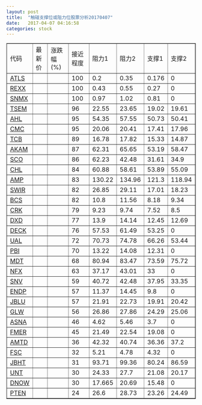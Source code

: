 ```yaml
---
layout: post
title:  "触碰支撑位或阻力位股票分析20170407"
date:   2017-04-07 04:16:58
categories: stock
---
```

<script type="text/javascript">
var stockList = []
stockList.push('gb_atls');
stockList.push('gb_rexx');
stockList.push('gb_snmx');
stockList.push('gb_tsem');
stockList.push('gb_ahl');
stockList.push('gb_cmc');
stockList.push('gb_tcb');
stockList.push('gb_akam');
stockList.push('gb_sco');
stockList.push('gb_chl');
stockList.push('gb_amp');
stockList.push('gb_swir');
stockList.push('gb_bcs');
stockList.push('gb_crk');
stockList.push('gb_dxd');
stockList.push('gb_deck');
stockList.push('gb_ual');
stockList.push('gb_pbi');
stockList.push('gb_mdt');
stockList.push('gb_nfx');
stockList.push('gb_snv');
stockList.push('gb_endp');
stockList.push('gb_jblu');
stockList.push('gb_glw');
stockList.push('gb_asna');
stockList.push('gb_fmer');
stockList.push('gb_amtd');
stockList.push('gb_fsc');
stockList.push('gb_jbht');
stockList.push('gb_unt');
stockList.push('gb_dnow');
stockList.push('gb_pten');
</script>
<table border="1">
 <tr>
 <td>代码</td>
 <td>最新价</td>
 <td>涨跌幅(%)</td>
 <td>接近程度</td>
 <td>阻力1</td>
 <td>阻力2</td>
 <td>支撑1</td>
 <td>支撑2</td>
</tr>
  <tr id="atls" class="red">
  <td><a href="http://stock.finance.sina.com.cn/usstock/quotes/ATLS.html" target="_blank">ATLS</a></td><td></td><td></td><td>100</td><td>0.2</td><td>0.35</td><td>0.176</td><td>0</td></tr>
  <tr id="rexx" class="red">
  <td><a href="http://stock.finance.sina.com.cn/usstock/quotes/REXX.html" target="_blank">REXX</a></td><td></td><td></td><td>100</td><td>0.43</td><td>0.55</td><td>0.27</td><td>0</td></tr>
  <tr id="snmx" class="red">
  <td><a href="http://stock.finance.sina.com.cn/usstock/quotes/SNMX.html" target="_blank">SNMX</a></td><td></td><td></td><td>100</td><td>0.97</td><td>1.02</td><td>0.81</td><td>0</td></tr>
  <tr id="tsem" class="red">
  <td><a href="http://stock.finance.sina.com.cn/usstock/quotes/TSEM.html" target="_blank">TSEM</a></td><td></td><td></td><td>96</td><td>22.55</td><td>23.65</td><td>19.02</td><td>19.61</td></tr>
  <tr id="ahl" class="green">
  <td><a href="http://stock.finance.sina.com.cn/usstock/quotes/AHL.html" target="_blank">AHL</a></td><td></td><td></td><td>95</td><td>54.35</td><td>57.55</td><td>50.73</td><td>50.41</td></tr>
  <tr id="cmc" class="green">
  <td><a href="http://stock.finance.sina.com.cn/usstock/quotes/CMC.html" target="_blank">CMC</a></td><td></td><td></td><td>95</td><td>20.06</td><td>20.41</td><td>17.41</td><td>17.96</td></tr>
  <tr id="tcb" class="red">
  <td><a href="http://stock.finance.sina.com.cn/usstock/quotes/TCB.html" target="_blank">TCB</a></td><td></td><td></td><td>89</td><td>16.78</td><td>17.82</td><td>15.33</td><td>14.87</td></tr>
  <tr id="akam" class="green">
  <td><a href="http://stock.finance.sina.com.cn/usstock/quotes/AKAM.html" target="_blank">AKAM</a></td><td></td><td></td><td>87</td><td>62.31</td><td>65.65</td><td>53.19</td><td>58.47</td></tr>
  <tr id="sco" class="green">
  <td><a href="http://stock.finance.sina.com.cn/usstock/quotes/SCO.html" target="_blank">SCO</a></td><td></td><td></td><td>86</td><td>62.23</td><td>42.48</td><td>31.61</td><td>34.9</td></tr>
  <tr id="chl" class="green">
  <td><a href="http://stock.finance.sina.com.cn/usstock/quotes/CHL.html" target="_blank">CHL</a></td><td></td><td></td><td>84</td><td>60.88</td><td>58.61</td><td>53.89</td><td>55.09</td></tr>
  <tr id="amp" class="red">
  <td><a href="http://stock.finance.sina.com.cn/usstock/quotes/AMP.html" target="_blank">AMP</a></td><td></td><td></td><td>83</td><td>130.22</td><td>134.96</td><td>121.3</td><td>118.94</td></tr>
  <tr id="swir" class="red">
  <td><a href="http://stock.finance.sina.com.cn/usstock/quotes/SWIR.html" target="_blank">SWIR</a></td><td></td><td></td><td>82</td><td>26.85</td><td>29.11</td><td>17.01</td><td>18.23</td></tr>
  <tr id="bcs" class="red">
  <td><a href="http://stock.finance.sina.com.cn/usstock/quotes/BCS.html" target="_blank">BCS</a></td><td></td><td></td><td>82</td><td>10.8</td><td>11.56</td><td>8.18</td><td>9.34</td></tr>
  <tr id="crk" class="red">
  <td><a href="http://stock.finance.sina.com.cn/usstock/quotes/CRK.html" target="_blank">CRK</a></td><td></td><td></td><td>79</td><td>9.23</td><td>9.74</td><td>7.52</td><td>8.5</td></tr>
  <tr id="dxd" class="green">
  <td><a href="http://stock.finance.sina.com.cn/usstock/quotes/DXD.html" target="_blank">DXD</a></td><td></td><td></td><td>77</td><td>13.9</td><td>14.14</td><td>12.45</td><td>12.69</td></tr>
  <tr id="deck" class="red">
  <td><a href="http://stock.finance.sina.com.cn/usstock/quotes/DECK.html" target="_blank">DECK</a></td><td></td><td></td><td>76</td><td>57.53</td><td>61.49</td><td>53.25</td><td>0</td></tr>
  <tr id="ual" class="red">
  <td><a href="http://stock.finance.sina.com.cn/usstock/quotes/UAL.html" target="_blank">UAL</a></td><td></td><td></td><td>72</td><td>70.73</td><td>74.78</td><td>66.26</td><td>53.44</td></tr>
  <tr id="pbi" class="red">
  <td><a href="http://stock.finance.sina.com.cn/usstock/quotes/PBI.html" target="_blank">PBI</a></td><td></td><td></td><td>70</td><td>13.22</td><td>14.08</td><td>12.31</td><td>0</td></tr>
  <tr id="mdt" class="red">
  <td><a href="http://stock.finance.sina.com.cn/usstock/quotes/MDT.html" target="_blank">MDT</a></td><td></td><td></td><td>68</td><td>80.94</td><td>83.47</td><td>73.59</td><td>75.72</td></tr>
  <tr id="nfx" class="red">
  <td><a href="http://stock.finance.sina.com.cn/usstock/quotes/NFX.html" target="_blank">NFX</a></td><td></td><td></td><td>63</td><td>37.17</td><td>43.01</td><td>33</td><td>0</td></tr>
  <tr id="snv" class="green">
  <td><a href="http://stock.finance.sina.com.cn/usstock/quotes/SNV.html" target="_blank">SNV</a></td><td></td><td></td><td>59</td><td>40.72</td><td>42.48</td><td>37.95</td><td>33.35</td></tr>
  <tr id="endp" class="red">
  <td><a href="http://stock.finance.sina.com.cn/usstock/quotes/ENDP.html" target="_blank">ENDP</a></td><td></td><td></td><td>57</td><td>11.37</td><td>14.45</td><td>9.8</td><td>0</td></tr>
  <tr id="jblu" class="green">
  <td><a href="http://stock.finance.sina.com.cn/usstock/quotes/JBLU.html" target="_blank">JBLU</a></td><td></td><td></td><td>57</td><td>21.91</td><td>22.73</td><td>19.91</td><td>20.42</td></tr>
  <tr id="glw" class="red">
  <td><a href="http://stock.finance.sina.com.cn/usstock/quotes/GLW.html" target="_blank">GLW</a></td><td></td><td></td><td>56</td><td>26.86</td><td>27.86</td><td>24.29</td><td>25.06</td></tr>
  <tr id="asna" class="green">
  <td><a href="http://stock.finance.sina.com.cn/usstock/quotes/ASNA.html" target="_blank">ASNA</a></td><td></td><td></td><td>46</td><td>4.62</td><td>5.46</td><td>3.7</td><td>0</td></tr>
  <tr id="fmer" class="green">
  <td><a href="http://stock.finance.sina.com.cn/usstock/quotes/FMER.html" target="_blank">FMER</a></td><td></td><td></td><td>45</td><td>21.49</td><td>22.54</td><td>19.08</td><td>0</td></tr>
  <tr id="amtd" class="green">
  <td><a href="http://stock.finance.sina.com.cn/usstock/quotes/AMTD.html" target="_blank">AMTD</a></td><td></td><td></td><td>36</td><td>42.32</td><td>40.74</td><td>36.36</td><td>37.2</td></tr>
  <tr id="fsc" class="green">
  <td><a href="http://stock.finance.sina.com.cn/usstock/quotes/FSC.html" target="_blank">FSC</a></td><td></td><td></td><td>32</td><td>5.21</td><td>4.78</td><td>4.32</td><td>0</td></tr>
  <tr id="jbht" class="red">
  <td><a href="http://stock.finance.sina.com.cn/usstock/quotes/JBHT.html" target="_blank">JBHT</a></td><td></td><td></td><td>31</td><td>93.71</td><td>99.36</td><td>80.24</td><td>86.59</td></tr>
  <tr id="unt" class="red">
  <td><a href="http://stock.finance.sina.com.cn/usstock/quotes/UNT.html" target="_blank">UNT</a></td><td></td><td></td><td>30</td><td>24.33</td><td>27.7</td><td>21.08</td><td>20.17</td></tr>
  <tr id="dnow" class="green">
  <td><a href="http://stock.finance.sina.com.cn/usstock/quotes/DNOW.html" target="_blank">DNOW</a></td><td></td><td></td><td>30</td><td>17.665</td><td>20.69</td><td>15.48</td><td>0</td></tr>
  <tr id="pten" class="green">
  <td><a href="http://stock.finance.sina.com.cn/usstock/quotes/PTEN.html" target="_blank">PTEN</a></td><td></td><td></td><td>24</td><td>26.6</td><td>28.73</td><td>23.26</td><td>24.49</td></tr>
</table>

